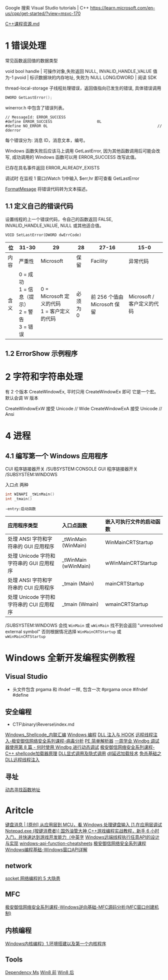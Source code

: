 Google 搜索 Visual Studio tutorials | C++
https://learn.microsoft.com/en-us/cpp/get-started/?view=msvc-170

[C++课程资源.md](https://github.com/ritianpig/-/blob/main/C++%E8%AF%BE%E7%A8%8B%E8%B5%84%E6%BA%90.md)

# 1 错误处理

常见函数返回值的数据类型

void
bool
handle | 可操作对象,失败返回 NULL, INVALID_HANDLE_VALUE 值为-1
pvoid | 标识数据块的内存地址, 失败为 NULL
LONG/DWORD | 阅读 SDK

thread-local-storage 子线程处理错误，返回值指向已发生的错误, 具体错误调用

```c
DWORD GetLastError();
```

winerror.h 中包含了错误列表。

```
// MessageId: ERROR_SUCCESS
#define ERROR_SUCCESS                    0L
#define NO_ERROR 0L                                                 // dderror
```

每个错误分为: 消息 ID，消息文本，编号。

Windows 函数失败后应该马上调用 GetLastError, 因为其他函数调用后可能会改写, 成功调用的 Windows 函数可以用 ERROR_SUCCESS 改写此值。

已存在具名事件返回 ERROR_ALREADY_EXISTS

调试时 在监视 1 窗口(Watch 1)中输入 $err,hr 即可查看 GetLastError

[FormatMesage](https://learn.microsoft.com/en-us/windows/win32/api/winbase/nf-winbase-formatmessage) 将错误代码转为文本描述。

## 1.1 定义自己的错误代码

设置线程的上一个错误代码，令自己的函数返回 FALSE, INVALID_HANDLE_VALUE, NULL 或其他适合值。

```
VOID SetLastError(DWORD dwErrCode)
```

| 位   | 31-30                                                        | 29                                             | 28       | 27-16                        | 15-0                       |
| ---- | ------------------------------------------------------------ | ---------------------------------------------- | -------- | ---------------------------- | -------------------------- |
| 内容 | 严重性                                                       | Microsoft                                      | 保留     | Facility                     | 异常代码                   |
| 含义 | 0 = 成功<br />1 = 信息（提示） <br />2 = 警告<br /> 3 = 错误 | 0 = Microsoft 定义的代码<br>1 = 客户定义的代码 | 必须为 0 | 前 256 个值由 Microsoft 保留 | Microsoft / 客户定义的代码 |

## 1.2 ErrorShow 示例程序

# 2 字符和字符串处理

有 2 个版本 CreateWindowEx, 平时只用 CreateWindowEx 即可 它是一个宏。默认会调 W 版本

CreateWindowExW 接受 Unicode // Wide
CreateWindowExA 接受 Unicode // Ansi

# 4 进程

## 4.1 编写第一个 Windows 应用程序

CUI 程序链接器开关 /SUBSYSTEM:CONSOLE
GUI 程序链接器开关 /SUBSYSTEM:WINDOWS

入口点 两种

```c
int WINAPI _tWinMain()
int _tmain()
```

`-entry:启动函数`

| 应用程序类型                             | 入口点函数            | 嵌入可执行文件的启动函数 |
| :--------------------------------------- | :-------------------- | :----------------------- |
| 处理 ANSI 字符和字符串的 GUI 应用程序    | \_tWinMain (WinMain)  | WinMainCRTStartup        |
| 处理 Unicode 字符和字符串的 GUI 应用程序 | \_tWinMain (wWinMain) | wWinMainCRTStartup       |
| 处理 ANSI 字符和字符串的 CUI 应用程序    | \_tmain (Main)        | mainCRTStartup           |
| 处理 Unicode 字符和字符串的 CUI 应用程序 | \_tmain (Wmain)       | wmainCRTStartup          |

/SUBSYSTEM:WINDOWS 会找 `WinMain` 或 `wWinMain` 找不到会返回 "unresolved external symbol" 否则根据情况选择 `WinMainCRTStartup` 或 `wWinMainCRTStartup`

# Windows 全新开发编程实例教程

## Visual Studio

- 头文件包含 prgama 和 ifndef 一样, 包含一次
  #prgama once
  #ifndef
  #define

## 安全编程
- CTF\binary\Reverse\index.md

[Windows_Shellcode_内联汇编](https://secondbc.github.io/SecondBC/2023/06/19/Windows_Shellcode/)
[Windows 编程](https://secondbc.github.io/SecondBC/2022/12/04/Windows编程/)
[DLL 注入与 HOOK](https://secondbc.github.io/SecondBC/2022/12/12/DLL注入与HOOK/)
[远程线程注入-极安御信网络安全系列课程-病毒分析](https://www.bilibili.com/video/BV1ww411U71g/)
[PE 简单解析器](https://secondbc.github.io/SecondBC/2022/11/12/PE简单解析器/)
[一周学会 Windbg 调试器使用第 8 篇 - 何时使用 Windbg 进行动态调试](https://www.bilibili.com/video/BV1DX4y1b7bq/)
[极安御信网络安全系列课程-C++ shellcode加载器原理](https://www.bilibili.com/video/BV19P411v7rX/) 
[DLL显式调用及隐式调用](https://www.bilibili.com/video/BV1M44y1F79S/)
[dll延迟加载技术](https://mp.weixin.qq.com/s/wxNQ7yn1W1s85hR8CZGeRQ)
[免杀基础之DLL远程线程注入](https://mp.weixin.qq.com/s/oaVq98wxbA6OOxoMcStBIw)
## 寻址
[动态寻找函数地址](https://mp.weixin.qq.com/s/zVJvggesZTtvvK__aR4jtw)

# Aritcle

[键盘消息 | [原创] 从应用层到 MCU，看 Windows 处理键盘输入 [1.在应用层调试 Notepad.exe (按键消费者)] ](https://bbs.kanxue.com/user-home-399589.htm)
[国外油管大神 C++游戏编程实战教程，新手 6 小时入门，并快速达到游戏开发能力（中英字](https://www.bilibili.com/video/BV16h4y1d766/)
[Windows远端线程执行任意API的设计与实现](https://mp.weixin.qq.com/s/bqLiDI-kt6dDIWyl-C3K0Q)
[windows-api-function-cheatsheets](https://github.com/snowcra5h/windows-api-function-cheatsheets)
[极安御信网络安全系列课程Windows编程基础-Windows窗口API详解](https://www.bilibili.com/video/BV1cV4y1e7pq/)
## network
[socket 网络编程的 5 大隐患](https://mp.weixin.qq.com/s/KDF0lTR7PiA4K2JQjsZxEg)

## MFC
[极安御信网络安全系列课程-Windows逆向基础-MFC源码分析(MFC窗口创建机制)](https://www.bilibili.com/video/BV1Ym4y1q7FD/) 

## 内核编程
[Windows内核编程》1.环境搭建以及第一个内核程序](https://www.bilibili.com/video/BV1Uw41127Vd/)

## Tools

[Dependency Ms](https://learn.microsoft.com/zh-cn/cpp/windows/understanding-the-dependencies-of-a-visual-cpp-application?view=msvc-170) [Win8 前](https://www.dependencywalker.com/) [Win8 后](https://github.com/lucasg/Dependencies)
